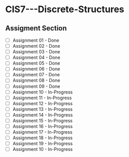 # CIS7---Discrete-Structures
## Assigment Section


- [ ] Assignment 01 - Done
- [ ] Assignment 02 - Done
- [ ] Assignment 03 - Done
- [ ] Assignment 04 - Done
- [ ] Assignment 05 - Done
- [ ] Assignment 06 - Done
- [ ] Assignment 07 - Done
- [ ] Assignment 08 - Done
- [ ] Assignment 09 - Done 
- [ ] Assignment 10 - In-Progress
- [ ] Assignment 11 - In-Progress
- [ ] Assignment 12 - In-Progress
- [ ] Assignment 13 - In-Progress
- [ ] Assignment 14 - In-Progress
- [ ] Assignment 15 - In-Progress
- [ ] Assignment 16 - In-Progress
- [ ] Assignment 17 - In-Progress
- [ ] Assignment 18 - In-Progress
- [ ] Assignment 19 - In-Progress 
- [ ] Assignment 10 - In-Progress
